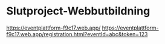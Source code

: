 # Slutproject-Webbutbildning
https://eventplattform-f9c17.web.app/
https://eventplattform-f9c17.web.app/registration.html?eventId=abc&token=123
